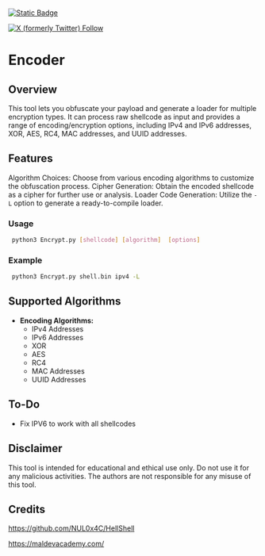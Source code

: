 ###
[![Static Badge](https://img.shields.io/badge/My_blog)](https://pwntales.com/)

[![X (formerly Twitter) Follow](https://img.shields.io/twitter/follow/r00tkie?style=social)](https://twitter.com/r00tkie)

# Encoder

## Overview

This tool lets you obfuscate your payload and generate a loader for multiple encryption types. 
It can process raw shellcode as input and provides a range of encoding/encryption options, including IPv4 and IPv6 addresses, XOR, AES, RC4, MAC addresses, and UUID addresses.

## Features

Algorithm Choices: Choose from various encoding algorithms to customize the obfuscation process.
Cipher Generation: Obtain the encoded shellcode as a cipher for further use or analysis.
Loader Code Generation: Utilize the `-L` option to generate a ready-to-compile loader.

### Usage
```bash
 python3 Encrypt.py [shellcode] [algorithm]  [options]
 ```

### Example
```bash
 python3 Encrypt.py shell.bin ipv4 -L
```

## Supported Algorithms

- **Encoding Algorithms:**
  - IPv4 Addresses
  - IPv6 Addresses
  - XOR
  - AES
  - RC4
  - MAC Addresses
  - UUID Addresses


## To-Do
- Fix IPV6 to work with all shellcodes


## Disclaimer

This tool is intended for educational and ethical use only. Do not use it for any malicious activities. The authors are not responsible for any misuse of this tool.

## Credits
https://github.com/NUL0x4C/HellShell

https://maldevacademy.com/

